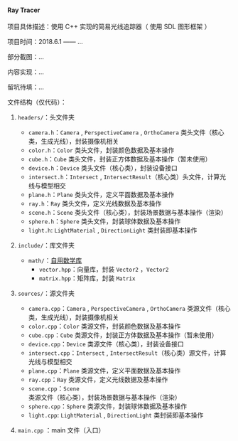 #### Ray Tracer

项目具体描述：使用 C++ 实现的简易光线追踪器（ 使用 SDL 图形框架 ）

项目时间：2018.6.1 —— ...

部分截图：...

内容实现：...

留坑待填：...

文件结构（仅代码）：

1. `headers/`：头文件夹
    + `camera.h`：`Camera` , `PerspectiveCamera` , `OrthoCamera` 类头文件（核心类，生成光线），封装摄像机相关
    + `color.h`：`Color` 类头文件，封装颜色数据及基本操作
    + `cube.h`：`Cube` 类头文件，封装正方体数据及基本操作（暂未使用）
    + `device.h`：`Device` 类头文件（核心类），封装设备接口
    + `intersect.h`：`Intersect` , `IntersectResult`（核心类）头文件，计算光线与模型相交
    + `plane.h`：`Plane` 类头文件，定义平面数据及基本操作
    + `ray.h`：`Ray` 类头文件，定义光线数据及基本操作
    + `scene.h`：`Scene` 类头文件（核心类），封装场景数据与基本操作（渲染）
    + `sphere.h`：`Sphere` 类头文件，封装球体数据及基本操作
    + `light.h`: `LightMaterial` , `DirectionLight` 类封装即基本操作
2. `include/`：库文件夹
    + `math/`：[自用数学库](https://github.com/KsGin/Math-Lib)
        + `vector.hpp`：向量库，封装 `Vector2` ，`Vector2`
        + `matrix.hpp`：矩阵库，封装 `Matrix`
3. `sources/`：源文件夹
    + `camera.cpp`：`Camera` , `PerspectiveCamera` , `OrthoCamera` 类源文件（核心类，生成光线），封装摄像机相关
    + `color.cpp`：`Color` 类源文件，封装颜色数据及基本操作
    + `cube.cpp`：`Cube` 类源文件，封装正方体数据及基本操作（暂未使用）
    + `device.cpp`：`Device` 类源文件（核心类），封装设备接口
    + `intersect.cpp`：`Intersect` , `IntersectResult`（核心类）源文件，计算光线与模型相交
    + `plane.cpp`：`Plane` 类源文件，定义平面数据及基本操作
    + `ray.cpp`：`Ray` 类源文件，定义光线数据及基本操作
    + `scene.cpp`：`Scene` 类源文件（核心类），封装场景数据与基本操作（渲染）
    + `sphere.cpp`：`Sphere` 类源文件，封装球体数据及基本操作
    + `light.cpp`: `LightMaterial` , `DirectionLight` 类封装即基本操作

4. `main.cpp` ：main 文件（入口）



